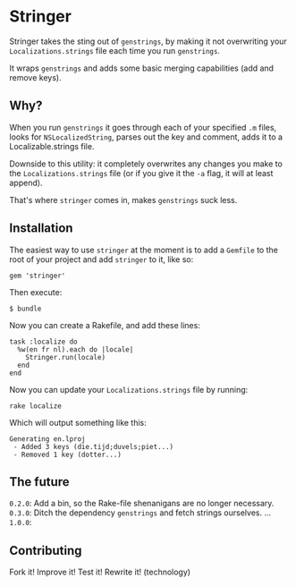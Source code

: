 # Stringer

Stringer takes the sting out of `genstrings`, by making it not overwriting your `Localizations.strings` file each time you run `genstrings`.

It wraps `genstrings` and adds some basic merging capabilities (add and remove keys).

## Why?

When you run `genstrings` it goes through each of your specified `.m` files, looks for `NSLocalizedString`, parses out the key and comment, adds it to a Localizable.strings file.

Downside to this utility: it completely overwrites any changes you make to the `Localizations.strings` file (or if you give it the `-a` flag, it will at least append).

That's where `stringer` comes in, makes `genstrings` suck less.

## Installation

The easiest way to use `stringer` at the moment is to add a `Gemfile` to the root of your project and add `stringer` to it, like so:

    gem 'stringer'

Then execute:

    $ bundle

Now you can create a Rakefile, and add these lines:

    task :localize do
      %w(en fr nl).each do |locale|
        Stringer.run(locale)
      end
    end

Now you can update your `Localizations.strings` file by running:

    rake localize

Which will output something like this:

    Generating en.lproj
     - Added 3 keys (die.tijd;duvels;piet...)
     - Removed 1 key (dotter...)

## The future

`0.2.0`: Add a bin, so the Rake-file shenanigans are no longer necessary.
`0.3.0`: Ditch the dependency `genstrings` and fetch strings ourselves.
...
`1.0.0`:

## Contributing

Fork it! Improve it! Test it! Rewrite it! (technology)
